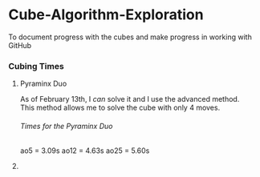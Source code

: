 # Cube-Algorithm-Exploration
To document progress with the cubes and make progress in working with GitHub   


### **Cubing Times**

1. Pyraminx Duo
     
   As of February 13th, I *can* solve it and I use the advanced method.   
   This method allows me to solve the cube with only 4 moves. 
   
   ###### Times for the Pyraminx Duo 
   
   ao5 = 3.09s
   ao12 = 4.63s
   ao25 = 5.60s

2. 
